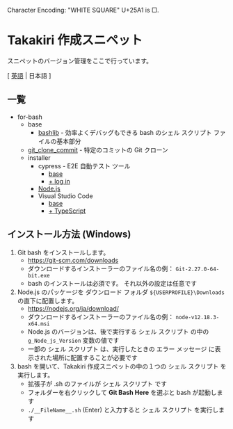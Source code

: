 ﻿Character Encoding: "WHITE SQUARE" U+25A1 is □.

# Takakiri 作成スニペット

スニペットのバージョン管理をここで行っています。

[ [英語](README.md) | 日本語 ]


## 一覧

- for-bash
	- base
		- [bashlib](for-bash/base/bashlib/Example_without_inc.sh) - 効率よくデバッグもできる bash のシェル スクリプト ファイルの基本部分
	- [git_clone_commit](for-bash/git_clone_commit/git_clone_commit.sh) - 特定のコミットの Git クローン
	- installer
		- cypress - E2E 自動テスト ツール
			- [base](for-bash/installer/cypress/base/install_Cypress.sh)
			- [+ log in](for-bash/installer/cypress/login/install_Cypress.sh)
		- [Node.js](for-bash/installer/Node_js/install_Node_js.sh)
		- Visual Studio Code
			- [base](for-bash/installer/VisualStudioCode/base/install_VisualStudioCode.sh)
			- [+ TypeScript](for-bash/installer/VisualStudioCode/TypeScript/install_TypeScript_VSCode.sh)


## インストール方法 (Windows)

1. Git bash をインストールします。
    - https://git-scm.com/downloads
	- ダウンロードするインストーラーのファイル名の例： `Git-2.27.0-64-bit.exe`
	- bash のインストールは必須です。 それ以外の設定は任意です
2. Node.js のパッケージを ダウンロード フォルダ `${USERPROFILE}\Downloads` の直下に配置します。
	- https://nodejs.org/ja/download/
	- ダウンロードするインストーラーのファイル名の例： `node-v12.18.3-x64.msi`
	- Node.js のバージョンは、後で実行する シェル スクリプト の中の `g_Node_js_Version` 変数の値です
	- 一部の シェル スクリプト は、実行したときの エラー メッセージ に表示された場所に配置することが必要です
3. bash を開いて、Takakiri 作成スニペットの中の１つの シェル スクリプト を実行します。
	- 拡張子が .sh のファイルが シェル スクリプト です
	- フォルダーを右クリックして **Git Bash Here** を選ぶと bash が起動します
	- `./__FileName__.sh` (Enter) と入力すると シェル スクリプト を実行します
